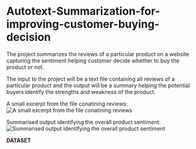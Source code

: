 # Autotext-Summarization-for-improving-customer-buying-decision
The project summarizes the reviews of a particular product on a website capturing the sentiment helping customer decide whether to buy the product or not.

The input to the project will be a text file containing all reviews of a particular product and the output will be a summary helping the potential buyers identify the strengths and weakness of the product.

A small excerpt from the file conatining reviews:
![A small excerpt from the file conatining reviews](https://user-images.githubusercontent.com/51110977/68645253-7c03f700-053d-11ea-8287-1ce39dbcdb6c.PNG)
 
 Summarised output identifying the overall product sentiment:
![Summarised output identifying the overall product sentiment](https://user-images.githubusercontent.com/51110977/68645334-b1a8e000-053d-11ea-82be-5da07733f18d.PNG)



<b>DATASET</b>
